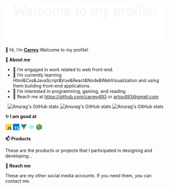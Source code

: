 <p align="center"><img src="https://github.com/carrey493/carrey493/blob/main/welcome.svg" alt="Welcome" /> </p>

👋 Hi, I’m  [**Carrey**](https://github.com/carrey493).Welcome to my profile!

**🚀 About me**

- 👀 I’m engaged in work related to web front-end.
- 🌱 I’m currently learning Html&Css&JavaScript&Vue&React&Node&WebVisualization and using them building front-end applications.
- 💞️ I’m interested in programming, gaming, and reading
- 💌 Reach me at https://github.com/carrey493 or artox493@gmail.com

<p align="center">
  <img width=300 height=150 src="https://github-readme-stats.vercel.app/api?username=carrey493" alt="Anurag's GitHub stats" />
  <img width=300 height=150 src="https://github-readme-stats.vercel.app/api/top-langs/?username=carrey493&layout=compact" alt="Anurag's GitHub stats" />
  <img height=150 src="https://github-contribution-stats.vercel.app/api/?username=carrey493" alt="Anurag's GitHub stats" />
</p>

**✨ I am good at**

<p>
  <img width=20 height=20 src="https://raw.githubusercontent.com/github/explore/80688e429a7d4ef2fca1e82350fe8e3517d3494d/topics/javascript/javascript.png" />
  <img width=20 height=20 src="https://raw.githubusercontent.com/github/explore/80688e429a7d4ef2fca1e82350fe8e3517d3494d/topics/typescript/typescript.png" />
  <img width=20 height=20 src="https://raw.githubusercontent.com/github/explore/5c058a388828bb5fde0bcafd4bc867b5bb3f26f3/topics/vue/vue.png" />
  <img width=20 height=20 src="https://raw.githubusercontent.com/github/explore/80688e429a7d4ef2fca1e82350fe8e3517d3494d/topics/react/react.png" />
  <img width=20 height=20 src="https://raw.githubusercontent.com/github/explore/80688e429a7d4ef2fca1e82350fe8e3517d3494d/topics/nodejs/nodejs.png" />
</p>

**📫 Products**

These are the products or projects that I participated in designing and developing...

**💫 Reach me**

These are my other social media accounts. If you need them, you can contact me.
